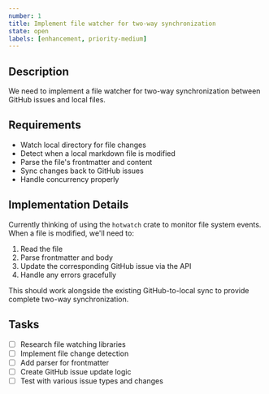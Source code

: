 ```yaml
---
number: 1
title: Implement file watcher for two-way synchronization
state: open
labels: [enhancement, priority-medium]
---
```


## Description

We need to implement a file watcher for two-way synchronization between GitHub issues and local files.

## Requirements

- Watch local directory for file changes
- Detect when a local markdown file is modified
- Parse the file's frontmatter and content
- Sync changes back to GitHub issues
- Handle concurrency properly

## Implementation Details

Currently thinking of using the `hotwatch` crate to monitor file system events. When a file is modified, we'll need to:

1. Read the file
2. Parse frontmatter and body
3. Update the corresponding GitHub issue via the API
4. Handle any errors gracefully

This should work alongside the existing GitHub-to-local sync to provide complete two-way synchronization.

## Tasks

- [ ] Research file watching libraries
- [ ] Implement file change detection
- [ ] Add parser for frontmatter
- [ ] Create GitHub issue update logic
- [ ] Test with various issue types and changes 